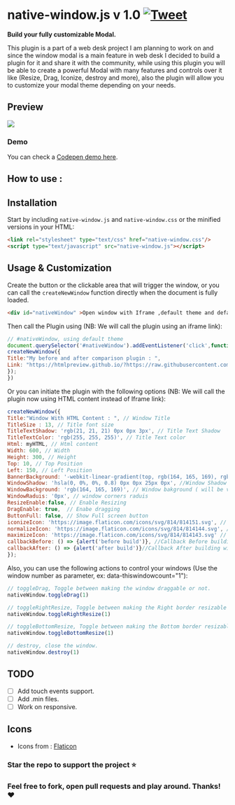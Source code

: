 # native-window.js v 1.0 <a href="https://twitter.com/intent/tweet?url=https://github.com/aminejafur/native-window.js" target="_blank">![Tweet](https://img.shields.io/twitter/url/http/shields.io.svg?style=social&logo=twitter)</a>
**Build your fully customizable Modal.**

This plugin is a part of a web desk project I am planning to work on and since the window modal is a main feature in web desk I decided to build a plugin for it and share it with the community, while using this plugin you will be able to create a powerful Modal with many features and controls over it like (Resize, Drag, Iconize, destroy and more), also the plugin will allow you to customize your modal theme depending on your needs.

## Preview
![](https://github.com/aminejafur/native-window.js/blob/master/gifs/native-window.gif)

### Demo
You can check a [Codepen demo here](https://codepen.io/aminejafur/pen/jOWVYbz).

## How to use :
## Installation

Start by including `native-window.js` and `native-window.css` or the minified versions in your HTML:

```html
<link rel="stylesheet" type="text/css" href="native-window.css"/>
<script type="text/javascript" src="native-window.js"></script>
```

## Usage & Customization

Create the button or the clickable area that will trigger the window, or you can call the `createNewWindow` function directly when the document is fully loaded.

```html
<div id="nativeWindow" >Open window with Iframe ,default theme and default dimensions</div>
```
Then call the Plugin using (NB: We will call the plugin using an iframe link):

```js
// #nativeWindow, using default theme
document.querySelector('#nativeWindow').addEventListener('click',function(){
createNewWindow({
Title:"My before and after comparison plugin : ",
Link: "https://htmlpreview.github.io/?https://raw.githubusercontent.com/aminejafur/before-effect-slider.js/master/demo/index.html"
});
})
```

Or you can initiate the plugin with the following options (NB: We will call the plugin now using HTML content instead of Iframe link):

```js
createNewWindow({
Title:"Window With HTML Content : ", // Window Title
TitleSize : 13, // Title font size
TitleTextShadow: 'rgb(21, 21, 21) 0px 0px 3px', // Title Text Shadow
TitleTextColor: 'rgb(255, 255, 255)', // Title Text color
Html: myHTML, // Html content
Width: 600, // Width
Height: 300, // Height
Top: 10, // Top Position
Left: 150, // Left Position
BannerBackground: '-webkit-linear-gradient(top, rgb(164, 165, 169), rgb(164, 165, 169))', // Top banner backgroud
WindowShadow: 'hsla(0, 0%, 0%, 0.8) 0px 0px 25px 0px', //Window Shadow
WindowBackground: 'rgb(164, 165, 169)', // Window bakground ( will be visible as window border )
WindowRaduis: '0px', // window corners raduis
ResizeEnable:false, // Enable Resizing
DragEnable: true,  // Enabe dragging
ButtonFull: false, // Show Full screen button
iconizeIcon: 'https://image.flaticon.com/icons/svg/814/814151.svg', // iconize action Icon
normalizeIcon: 'https://image.flaticon.com/icons/svg/814/814144.svg', // normalize action Icon
maximizeIcon: 'https://image.flaticon.com/icons/svg/814/814143.svg' // Maximize action Icon
callbackBefore: () => {alert('before build')}, //Callback Before building window
callbackAfter: () => {alert('after build')}//Callback After building window, add setTimeout to wait animation finish if required ({setTimeout(function(){alert('after build')},200)})
});
```
Also, you can use the following actions to control your windows (Use the window number as parameter, ex: data-thiswindowcount="1"):

```js
// toggleDrag, Toggle between making the window draggable or not.
nativeWindow.toggleDrag(1)

// toggleRightResize, Toggle between making the Right border resizable or not.
nativeWindow.toggleRightResize(1)

// toggleBottomResize, Toggle between making the Bottom border resizable or not.
nativeWindow.toggleBottomResize(1)

// destroy, close the window.
nativeWindow.destroy(1)
```

## TODO

- [ ] Add touch events support.
- [ ] Add .min files.
- [ ] Work on responsive.

## Icons

- Icons from : <a href="https://flaticon.com" target="_blank">Flaticon</a>

### Star the repo to support the project :star:
### Feel free to fork, open pull requests and play around. Thanks! :heart:
